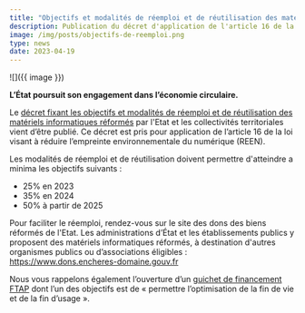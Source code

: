 ```yaml
---
title: "Objectifs et modalités de réemploi et de réutilisation des matériels informatiques"
description: Publication du décret d'application de l'article 16 de la loi REEN
image: /img/posts/objectifs-de-reemploi.png
type: news
date: 2023-04-19
---
```


![]({{ image }})

**L’État poursuit son engagement dans l’économie circulaire.**

Le [décret fixant les objectifs et modalités de réemploi et de réutilisation des matériels informatiques réformés](https://www.legifrance.gouv.fr/jorf/id/JORFTEXT000047439314) par l'Etat et les collectivités territoriales vient d’être publié. Ce décret est pris pour application de l’article 16 de la loi visant à réduire l’empreinte environnementale du numérique (REEN).

Les modalités de réemploi et de réutilisation doivent permettre d'atteindre a minima les objectifs suivants :
- 25% en 2023
- 35% en 2024
- 50% à partir de 2025

Pour faciliter le réemploi, rendez-vous sur le site des dons des biens réformés de l'Etat. Les administrations d’État et les établissements publics y proposent des matériels informatiques réformés, à destination d'autres organismes publics ou d’associations éligibles : https://www.dons.encheres-domaine.gouv.fr 
 
Nous vous rappelons également l’ouverture d’un [guichet de financement FTAP](/financement) dont l’un des objectifs est de « permettre l’optimisation de la fin de vie et de la fin d’usage ».
